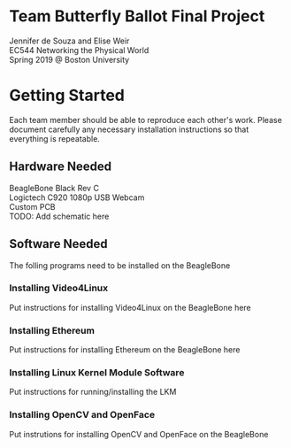 # Team Butterfly Ballot Final Project
Jennifer de Souza and Elise Weir <br/>
EC544 Networking the Physical World  <br/>
Spring 2019 @ Boston University

# Getting Started 
Each team member should be able to reproduce each other's work. Please document carefully any necessary installation instructions so that everything is repeatable. 
## Hardware Needed
BeagleBone Black Rev C <br/>
Logictech C920 1080p USB Webcam <br/>
Custom PCB <br/>
TODO: Add schematic here<br/>
## Software Needed
The folling programs need to be installed on the BeagleBone
### Installing Video4Linux 
Put instructions for installing Video4Linux on the BeagleBone here
### Installing Ethereum
Put instructions for installing Ethereum on the BeagleBone here
### Installing Linux Kernel Module Software
Put instructions for running/installing the LKM
### Installing OpenCV and OpenFace 
Put instrutions for installing OpenCV and OpenFace on the BeagleBone 

